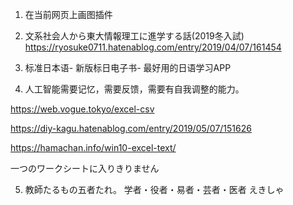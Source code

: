 1. 在当前网页上画图插件

2. 文系社会人から東大情報理工に進学する話(2019冬入試)
https://ryosuke0711.hatenablog.com/entry/2019/04/07/161454

3. 标准日本语- 新版标日电子书- 最好用的日语学习APP

4. 人工智能需要记忆，需要反馈，需要有自我调整的能力。


https://web.vogue.tokyo/excel-csv


https://diy-kagu.hatenablog.com/entry/2019/05/07/151626

https://hamachan.info/win10-excel-text/

一つのワークシートに入りきりません

5. 教師たるもの五者たれ。
学者・役者・易者・芸者・医者
えきしゃ
